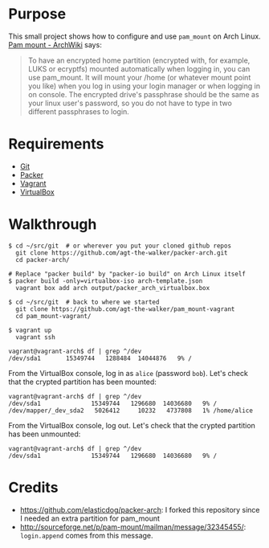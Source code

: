 # Purpose

This small project shows how to configure and use `pam_mount` on Arch Linux.
[Pam mount - ArchWiki](https://wiki.archlinux.org/index.php/pam_mount) says:

> To have an encrypted home partition (encrypted with, for example, LUKS or
> ecryptfs) mounted automatically when logging in, you can use pam\_mount. It
> will mount your /home (or whatever mount point you like) when you log in
> using your login manager or when logging in on console. The encrypted drive's
> passphrase should be the same as your linux user's password, so you do not
> have to type in two different passphrases to login. 

# Requirements

* [Git](http://git-scm.com/)
* [Packer](https://www.packer.io/)
* [Vagrant](https://www.vagrantup.com/)
* [VirtualBox](https://www.virtualbox.org/)

# Walkthrough

    $ cd ~/src/git  # or wherever you put your cloned github repos
      git clone https://github.com/agt-the-walker/packer-arch.git
      cd packer-arch/

    # Replace "packer build" by "packer-io build" on Arch Linux itself
    $ packer build -only=virtualbox-iso arch-template.json
      vagrant box add arch output/packer_arch_virtualbox.box

    $ cd ~/src/git  # back to where we started
      git clone https://github.com/agt-the-walker/pam_mount-vagrant
      cd pam_mount-vagrant/

    $ vagrant up
      vagrant ssh

    vagrant@vagrant-arch$ df | grep ^/dev
    /dev/sda1       15349744   1288484  14044876   9% /

From the VirtualBox console, log in as `alice` (password `bob`). Let's check
that the crypted partition has been mounted:

    vagrant@vagrant-arch$ df | grep ^/dev
    /dev/sda1              15349744   1296680  14036680   9% /
    /dev/mapper/_dev_sda2   5026412     10232   4737808   1% /home/alice

From the VirtualBox console, log out. Let's check that the crypted partition
has been unmounted:

    vagrant@vagrant-arch$ df | grep ^/dev
    /dev/sda1              15349744   1296680  14036680   9% /

# Credits

* https://github.com/elasticdog/packer-arch: I forked this repository since
  I needed an extra partition for pam\_mount
* http://sourceforge.net/p/pam-mount/mailman/message/32345455/:
  `login.append` comes from this message.

